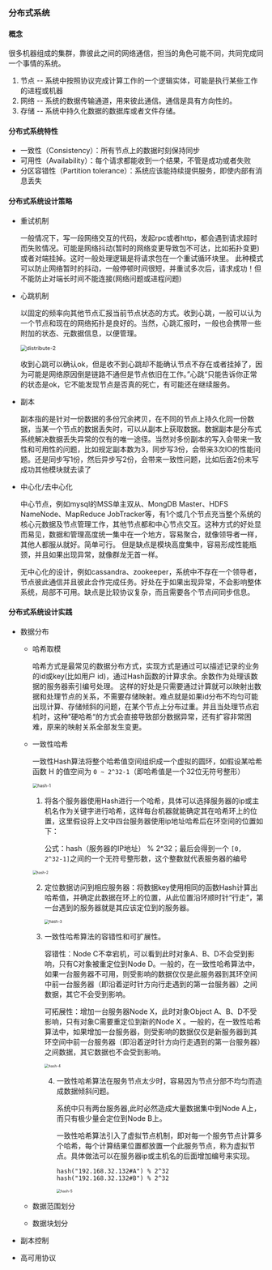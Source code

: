 ### 分布式系统

#### 概念

很多机器组成的集群，靠彼此之间的网络通信，担当的角色可能不同，共同完成同一个事情的系统。	

1. 节点 -- 系统中按照协议完成计算工作的一个逻辑实体，可能是执行某些工作的进程或机器
2. 网络 -- 系统的数据传输通道，用来彼此通信。通信是具有方向性的。
3. 存储 -- 系统中持久化数据的数据库或者文件存储。

#### 分布式系统特性

- 一致性（Consistency）：所有节点上的数据时刻保持同步
- 可用性（Availability）：每个请求都能收到一个结果，不管是成功或者失败
- 分区容错性（Partition tolerance）：系统应该能持续提供服务，即使内部有消息丢失

#### 分布式系统设计策略

- 重试机制

  一般情况下，写一段网络交互的代码，发起rpc或者http，都会遇到请求超时而失败情况。可能是网络抖动(暂时的网络变更导致包不可达，比如拓扑变更)或者对端挂掉。这时一般处理逻辑是将请求包在一个重试循环块里。 此种模式可以防止网络暂时的抖动，一般停顿时间很短，并重试多次后，请求成功！但不能防止对端长时间不能连接(网络问题或进程问题)

- 心跳机制

  以固定的频率向其他节点汇报当前节点状态的方式。收到心跳，一般可以认为一个节点和现在的网络拓扑是良好的。当然，心跳汇报时，一般也会携带一些附加的状态、元数据信息，以便管理。

  <img src="./img/distribute-2.jpeg" alt="distribute-2" style="zoom:75%;" />

  收到心跳可以确认ok，但是收不到心跳却不能确认节点不存在或者挂掉了，因为可能是网络原因倒是链路不通但是节点依旧在工作。”心跳“只能告诉你正常的状态是ok，它不能发现节点是否真的死亡，有可能还在继续服务。

- 副本

  副本指的是针对一份数据的多份冗余拷贝，在不同的节点上持久化同一份数据，当某一个节点的数据丢失时，可以从副本上获取数据。数据副本是分布式系统解决数据丢失异常的仅有的唯一途径。当然对多份副本的写入会带来一致性和可用性的问题，比如规定副本数为3，同步写3份，会带来3次IO的性能问题。还是同步写1份，然后异步写2份，会带来一致性问题，比如后面2份未写成功其他模块就去读了

- 中心化/去中心化

  中心节点，例如mysql的MSS单主双从、MongDB Master、HDFS NameNode、MapReduce JobTracker等，有1个或几个节点充当整个系统的核心元数据及节点管理工作，其他节点都和中心节点交互。这种方式的好处显而易见，数据和管理高度统一集中在一个地方，容易聚合，就像领导者一样，其他人都服从就好。简单可行。
   但是缺点是模块高度集中，容易形成性能瓶颈，并且如果出现异常，就像群龙无首一样。

  无中心化的设计，例如cassandra、zookeeper，系统中不存在一个领导者，节点彼此通信并且彼此合作完成任务。好处在于如果出现异常，不会影响整体系统，局部不可用。缺点是比较协议复杂，而且需要各个节点间同步信息。

#### 分布式系统设计实践

- 数据分布

  - 哈希取模

    哈希方式是最常见的数据分布方式，实现方式是通过可以描述记录的业务的id或key(比如用户 id)，通过Hash函数的计算求余。余数作为处理该数据的服务器索引编号处理。 这样的好处是只需要通过计算就可以映射出数据和处理节点的关系，不需要存储映射。难点就是如果id分布不均匀可能出现计算、存储倾斜的问题，在某个节点上分布过重。并且当处理节点宕机时，这种”硬哈希“的方式会直接导致部分数据异常，还有扩容非常困难，原来的映射关系全部发生变更。

  - 一致性哈希

    一致性Hash算法将整个哈希值空间组织成一个虚拟的圆环，如假设某哈希函数 H 的值空间为 `0 ~ 2^32-1`（即哈希值是一个32位无符号整形）

    <img src="./img/hash-1.png" alt="hash-1" style="zoom:60%;" />

    1. 将各个服务器使用Hash进行一个哈希，具体可以选择服务器的ip或主机名作为关键字进行哈希，这样每台机器就能确定其在哈希环上的位置，这里假设将上文中四台服务器使用ip地址哈希后在环空间的位置如下：

       公式：hash（服务器的IP地址） %  2^32；最后会得到一个 `[0, 2^32-1]`之间的一个无符号整形数，这个整数就代表服务器的编号

    <img src="./img/hash-2.png" alt="hash-2" style="zoom:50%;" />

    

    2. 定位数据访问到相应服务器：将数据key使用相同的函数Hash计算出哈希值，并确定此数据在环上的位置，从此位置沿环顺时针“行走”，第一台遇到的服务器就是其应该定位到的服务器。

       <img src="./img/hash-3.png" alt="hash-3" style="zoom:55%;" />

    3. 一致性哈希算法的容错性和可扩展性。

       容错性：Node C不幸宕机，可以看到此时对象A、B、D不会受到影响，只有C对象被重定位到Node D。一般的，在一致性哈希算法中，如果一台服务器不可用，则受影响的数据仅仅是此服务器到其环空间中前一台服务器（即沿着逆时针方向行走遇到的第一台服务器）之间数据，其它不会受到影响。

       可拓展性：增加一台服务器Node X，此时对象Object A、B、D不受影响，只有对象C需要重定位到新的Node X 。一般的，在一致性哈希算法中，如果增加一台服务器，则受影响的数据仅仅是新服务器到其环空间中前一台服务器（即沿着逆时针方向行走遇到的第一台服务器）之间数据，其它数据也不会受到影响。

       <img src="./img/hash-4.png" alt="hash-4" style="zoom:50%;" />

       4. 一致性哈希算法在服务节点太少时，容易因为节点分部不均匀而造成数据倾斜问题。

          系统中只有两台服务器,此时必然造成大量数据集中到Node A上，而只有极少量会定位到Node B上。

          一致性哈希算法引入了虚拟节点机制，即对每一个服务节点计算多个哈希，每个计算结果位置都放置一个此服务节点，称为虚拟节点。具体做法可以在服务器ip或主机名的后面增加编号来实现。

          ~~~
          hash("192.168.32.132#A") % 2^32
          hash("192.168.32.132#B") % 2^32
          ~~~

          <img src="./img/hash-5.png" alt="hash-5" style="zoom:50%;" />

  - 数据范围划分

  - 数据块划分

- 副本控制

- 高可用协议





